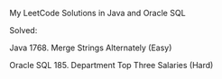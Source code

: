 My LeetCode Solutions in Java and Oracle SQL

Solved:

Java
1768. Merge Strings Alternately (Easy)

Oracle SQL
185. Department Top Three Salaries (Hard)
